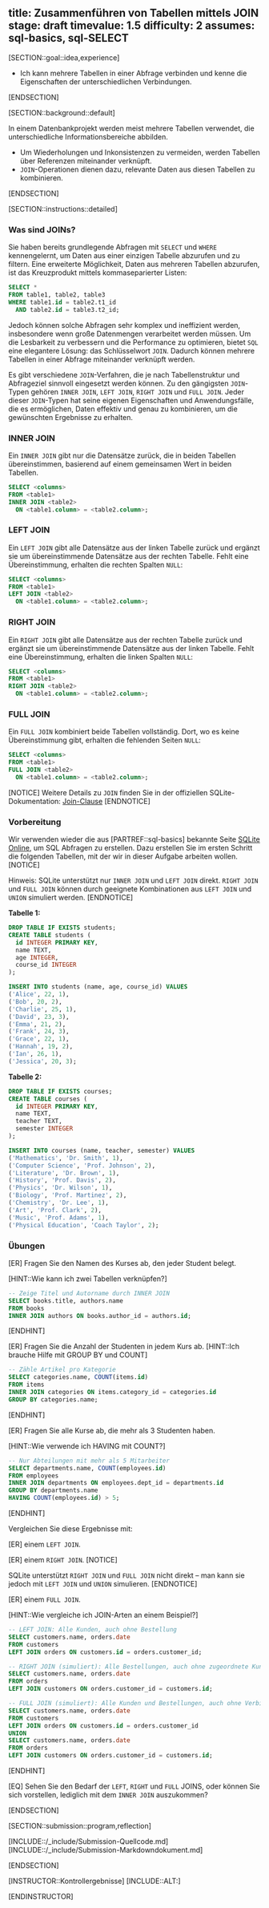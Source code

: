 title: Zusammenführen von Tabellen mittels JOIN
stage: draft
timevalue: 1.5
difficulty: 2
assumes: sql-basics, sql-SELECT
---

[SECTION::goal::idea,experience]

- Ich kann mehrere Tabellen in einer Abfrage verbinden und kenne die Eigenschaften der unterschiedlichen Verbindungen.

[ENDSECTION]

[SECTION::background::default]

In einem Datenbankprojekt werden meist mehrere Tabellen verwendet, die unterschiedliche Informationsbereiche abbilden.

- Um Wiederholungen und Inkonsistenzen zu vermeiden, werden Tabellen über Referenzen miteinander verknüpft.
- `JOIN`-Operationen dienen dazu, relevante Daten aus diesen Tabellen zu kombinieren.


[ENDSECTION]

[SECTION::instructions::detailed]

### Was sind JOINs?

Sie haben bereits grundlegende Abfragen mit `SELECT` und `WHERE` kennengelernt, um Daten aus einer
einzigen Tabelle abzurufen und zu filtern. Eine erweiterte Möglichkeit, Daten aus mehreren Tabellen
abzurufen, ist das Kreuzprodukt mittels kommaseparierter Listen:

```sql
SELECT *
FROM table1, table2, table3
WHERE table1.id = table2.t1_id
  AND table2.id = table3.t2_id;
```

Jedoch können solche Abfragen sehr komplex und ineffizient werden, insbesondere wenn große Datenmengen
verarbeitet werden müssen. Um die Lesbarkeit zu verbessern und die Performance zu optimieren, bietet
`SQL` eine elegantere Lösung: das Schlüsselwort `JOIN`. Dadurch können mehrere Tabellen in einer Abfrage
miteinander verknüpft werden.

Es gibt verschiedene `JOIN`-Verfahren, die je nach Tabellenstruktur und Abfrageziel sinnvoll eingesetzt
werden können. Zu den gängigsten `JOIN`-Typen gehören `INNER JOIN`, `LEFT JOIN`, `RIGHT JOIN` und `FULL JOIN`.
Jeder dieser `JOIN`-Typen hat seine eigenen Eigenschaften und Anwendungsfälle, die es ermöglichen,
Daten effektiv und genau zu kombinieren, um die gewünschten Ergebnisse zu erhalten.

### INNER JOIN

Ein `INNER JOIN` gibt nur die Datensätze zurück, die in beiden Tabellen übereinstimmen, basierend auf
einem gemeinsamen Wert in beiden Tabellen.

```sql
SELECT <columns>
FROM <table1>
INNER JOIN <table2>
  ON <table1.column> = <table2.column>;
```

### LEFT JOIN

Ein `LEFT JOIN` gibt alle Datensätze aus der linken Tabelle zurück und ergänzt sie um
übereinstimmende Datensätze aus der rechten Tabelle. Fehlt eine Übereinstimmung,
erhalten die rechten Spalten `NULL`:

```sql
SELECT <columns>
FROM <table1>
LEFT JOIN <table2>
  ON <table1.column> = <table2.column>;
```

### RIGHT JOIN

Ein `RIGHT JOIN` gibt alle Datensätze aus der rechten Tabelle zurück und ergänzt sie um
übereinstimmende Datensätze aus der linken Tabelle. Fehlt eine Übereinstimmung,
erhalten die linken Spalten `NULL`:

```sql
SELECT <columns>
FROM <table1>
RIGHT JOIN <table2>
  ON <table1.column> = <table2.column>;
```

### FULL JOIN

Ein `FULL JOIN` kombiniert beide Tabellen vollständig. Dort, wo es keine Übereinstimmung gibt,
erhalten die fehlenden Seiten `NULL`:

```sql
SELECT <columns>
FROM <table1>
FULL JOIN <table2>
  ON <table1.column> = <table2.column>;
```
[NOTICE] Weitere Details zu `JOIN` finden Sie in der offiziellen SQLite-Dokumentation: [Join-Clause](https://www.sqlite.org/syntax/join-clause.html) [ENDNOTICE]

### Vorbereitung

Wir verwenden wieder die aus [PARTREF::sql-basics]
bekannte Seite [SQLite Online](https://sqliteonline.com), um SQL Abfragen zu erstellen. Dazu erstellen Sie im ersten Schritt die folgenden Tabellen, mit der wir in dieser Aufgabe arbeiten wollen.
[NOTICE]

Hinweis: SQLite unterstützt nur `INNER JOIN` und `LEFT JOIN` direkt. `RIGHT JOIN` und `FULL JOIN` können durch geeignete Kombinationen aus `LEFT JOIN` und `UNION` simuliert werden.
[ENDNOTICE]

**Tabelle 1:**
```sql
DROP TABLE IF EXISTS students;
CREATE TABLE students (
  id INTEGER PRIMARY KEY,
  name TEXT,
  age INTEGER,
  course_id INTEGER
);

INSERT INTO students (name, age, course_id) VALUES
('Alice', 22, 1),
('Bob', 20, 2),
('Charlie', 25, 1),
('David', 23, 3),
('Emma', 21, 2),
('Frank', 24, 3),
('Grace', 22, 1),
('Hannah', 19, 2),
('Ian', 26, 1),
('Jessica', 20, 3);
```

**Tabelle 2:**
```sql
DROP TABLE IF EXISTS courses;
CREATE TABLE courses (
  id INTEGER PRIMARY KEY,
  name TEXT,
  teacher TEXT,
  semester INTEGER
);

INSERT INTO courses (name, teacher, semester) VALUES
('Mathematics', 'Dr. Smith', 1),
('Computer Science', 'Prof. Johnson', 2),
('Literature', 'Dr. Brown', 1),
('History', 'Prof. Davis', 2),
('Physics', 'Dr. Wilson', 1),
('Biology', 'Prof. Martinez', 2),
('Chemistry', 'Dr. Lee', 1),
('Art', 'Prof. Clark', 2),
('Music', 'Prof. Adams', 1),
('Physical Education', 'Coach Taylor', 2);
```

### Übungen

[ER] Fragen Sie den Namen des Kurses ab, den jeder Student belegt.

[HINT::Wie kann ich zwei Tabellen verknüpfen?]
```sql
-- Zeige Titel und Autorname durch INNER JOIN
SELECT books.title, authors.name  
FROM books  
INNER JOIN authors ON books.author_id = authors.id;
```
[ENDHINT]

[ER] Fragen Sie die Anzahl der Studenten in jedem Kurs ab.
[HINT::Ich brauche Hilfe mit GROUP BY und COUNT]
```sql
-- Zähle Artikel pro Kategorie
SELECT categories.name, COUNT(items.id)  
FROM items  
INNER JOIN categories ON items.category_id = categories.id  
GROUP BY categories.name;
```
[ENDHINT]

[ER] Fragen Sie alle Kurse ab, die mehr als 3 Studenten haben.

[HINT::Wie verwende ich HAVING mit COUNT?]
```sql
-- Nur Abteilungen mit mehr als 5 Mitarbeiter
SELECT departments.name, COUNT(employees.id)  
FROM employees  
INNER JOIN departments ON employees.dept_id = departments.id  
GROUP BY departments.name  
HAVING COUNT(employees.id) > 5;
```
[ENDHINT]

Vergleichen Sie diese Ergebnisse mit:

[ER] einem `LEFT JOIN`.

[ER] einem `RIGHT JOIN`.
[NOTICE]

SQLite unterstützt `RIGHT JOIN` und `FULL JOIN` nicht direkt – man kann sie jedoch mit `LEFT JOIN` und `UNION` simulieren.
[ENDNOTICE]

[ER] einem `FULL JOIN`.

[HINT::Wie vergleiche ich JOIN-Arten an einem Beispiel?]

```sql
-- LEFT JOIN: Alle Kunden, auch ohne Bestellung
SELECT customers.name, orders.date  
FROM customers  
LEFT JOIN orders ON customers.id = orders.customer_id;

-- RIGHT JOIN (simuliert): Alle Bestellungen, auch ohne zugeordnete Kunden
SELECT customers.name, orders.date  
FROM orders  
LEFT JOIN customers ON orders.customer_id = customers.id;

-- FULL JOIN (simuliert): Alle Kunden und Bestellungen, auch ohne Verbindung
SELECT customers.name, orders.date  
FROM customers  
LEFT JOIN orders ON customers.id = orders.customer_id  
UNION  
SELECT customers.name, orders.date  
FROM orders  
LEFT JOIN customers ON orders.customer_id = customers.id;
```
[ENDHINT]

[EQ] Sehen Sie den Bedarf der `LEFT`, `RIGHT` und `FULL` JOINS, oder können Sie sich vorstellen, lediglich mit dem `INNER JOIN` auszukommen?

[ENDSECTION]

[SECTION::submission::program,reflection]

[INCLUDE::/_include/Submission-Quellcode.md]
[INCLUDE::/_include/Submission-Markdowndokument.md]

[ENDSECTION]

[INSTRUCTOR::Kontrollergebnisse]
[INCLUDE::ALT:]

[ENDINSTRUCTOR]
